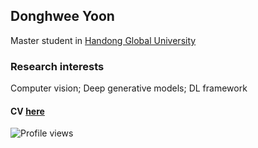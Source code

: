 ## Donghwee Yoon
Master student in [Handong Global University](http://www.handong.edu/eng/)

### Research interests
Computer vision; Deep generative models; DL framework

#### CV [here](https://www.notion.so/DonghweeYoon-s-CV-fd4c6dea23c24603927fa308a4937b2a)

![Profile views](https://gpvc.arturio.dev/DonghweeYoon)

<!--
**DonghweeYoon/DonghweeYoon** is a ✨ _special_ ✨ repository because its `README.md` (this file) appears on your GitHub profile.

Here are some ideas to get you started:

- 🔭 I’m currently working on ...
- 🌱 I’m currently learning ...
- 👯 I’m looking to collaborate on ...
- 🤔 I’m looking for help with ...
- 💬 Ask me about ...
- 📫 How to reach me: ...
- 😄 Pronouns: ...
- ⚡ Fun fact: ...
-->
